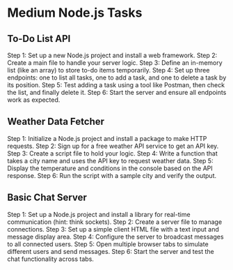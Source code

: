 # Medium Node.js Tasks

## To-Do List API

Step 1: Set up a new Node.js project and install a web framework.
Step 2: Create a main file to handle your server logic.
Step 3: Define an in-memory list (like an array) to store to-do items temporarily.
Step 4: Set up three endpoints: one to list all tasks, one to add a task, and one to delete a task by its position.
Step 5: Test adding a task using a tool like Postman, then check the list, and finally delete it.
Step 6: Start the server and ensure all endpoints work as expected.

## Weather Data Fetcher

Step 1: Initialize a Node.js project and install a package to make HTTP requests.
Step 2: Sign up for a free weather API service to get an API key.
Step 3: Create a script file to hold your logic.
Step 4: Write a function that takes a city name and uses the API key to request weather data.
Step 5: Display the temperature and conditions in the console based on the API response.
Step 6: Run the script with a sample city and verify the output.

## Basic Chat Server

Step 1: Set up a Node.js project and install a library for real-time communication (hint: think sockets).
Step 2: Create a server file to manage connections.
Step 3: Set up a simple client HTML file with a text input and message display area.
Step 4: Configure the server to broadcast messages to all connected users.
Step 5: Open multiple browser tabs to simulate different users and send messages.
Step 6: Start the server and test the chat functionality across tabs.

